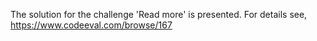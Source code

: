 The solution for the challenge 'Read more' is presented. For details see, https://www.codeeval.com/browse/167